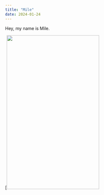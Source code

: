 ```yaml
---
title: "Mile"
date: 2024-01-24
---
```


Hey, my name is Mile.


[<img src="https://github.com/meilynbear/meilynbear.github.io/assets/154385769/1e5d5e6d-0c11-4ed8-aae9-86f811439da7" width="300" height="500" />
